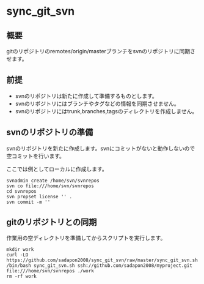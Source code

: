 # sync_git_svn

## 概要

gitのリポジトリのremotes/origin/masterブランチをsvnのリポジトリに同期させます。

## 前提

* svnのリポジトリは新たに作成して準備するものとします。
* svnのリポジトリにはブランチやタグなどの情報を同期させません。
* svnのリポジトリにはtrunk,branches,tagsのディレクトリを作成しません。

## svnのリポジトリの準備

svnのリポジトリを新たに作成します。svnにコミットがないと動作しないので空コミットを行います。

ここでは例としてローカルに作成します。

```shell
svnadmin create /home/svn/svnrepos
svn co file:///home/svn/svnrepos
cd svnrepos
svn propset license '' .
svn commit -m ''
```

## gitのリポジトリとの同期

作業用の空ディレクトリを準備してからスクリプトを実行します。

```shell
mkdir work
curl -LO https://github.com/sadapon2008/sync_git_svn/raw/master/sync_git_svn.sh
/bin/bash sync_git_svn.sh ssh://github.com/sadapon2008/myproject.git file:///home/svn/svnrepos ./work
rm -rf work
```

